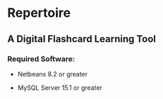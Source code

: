 # Repertoire
## A Digital Flashcard Learning Tool

### Required Software:
 * Netbeans 8.2 or greater

 * MySQL Server 15.1 or greater